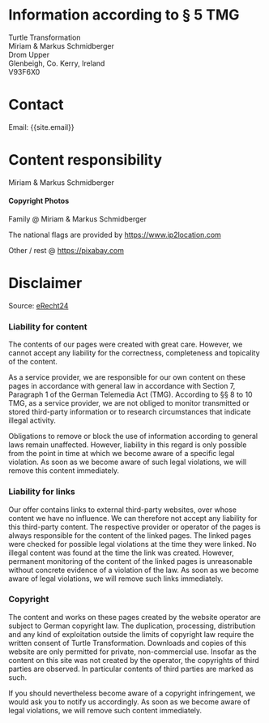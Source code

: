 # Information according to &sect; 5 TMG
Turtle Transformation<br>
Miriam &amp; Markus Schmidberger<br />
Drom Upper<br>
Glenbeigh, Co. Kerry, Ireland<br>
V93F6X0

# Contact
Email: {{site.email}}

# Content responsibility
Miriam &amp; Markus Schmidberger

#### Copyright Photos
Family @ Miriam & Markus Schmidberger

The national flags are provided by https://www.ip2location.com

Other / rest @ https://pixabay.com


# Disclaimer
Source: <a href="https://www.e-recht24.de"> eRecht24 </a>

### Liability for content
The contents of our pages were created with great care. However, we cannot accept any liability for the correctness, completeness and topicality of the content.

As a service provider, we are responsible for our own content on these pages in accordance with general law in accordance with Section 7, Paragraph 1 of the German Telemedia Act (TMG).
According to §§ 8 to 10 TMG, as a service provider, we are not obliged to monitor transmitted or stored third-party information or to research circumstances that indicate illegal activity.

Obligations to remove or block the use of information according to general laws remain unaffected. However, liability in this regard is only possible from the point in time at which we become aware of a specific legal violation. As soon as we become aware of such legal violations, we will remove this content immediately.

### Liability for links
Our offer contains links to external third-party websites, over whose content we have no influence. We can therefore not accept any liability for this third-party content. The respective provider or operator of the pages is always responsible for the content of the linked pages. The linked pages were checked for possible legal violations at the time they were linked. No illegal content was found at the time the link was created. However, permanent monitoring of the content of the linked pages is unreasonable without concrete evidence of a violation of the law. As soon as we become aware of legal violations, we will remove such links immediately.

### Copyright
The content and works on these pages created by the website operator are subject to German copyright law. The duplication, processing, distribution and any kind of exploitation outside the limits of copyright law require the written consent of Turtle Transformation.
Downloads and copies of this website are only permitted for private, non-commercial use. Insofar as the content on this site was not created by the operator, the copyrights of third parties are observed. In particular contents of third parties are marked as such.

If you should nevertheless become aware of a copyright infringement, we would ask you to notify us accordingly. As soon as we become aware of legal violations, we will remove such content immediately.
